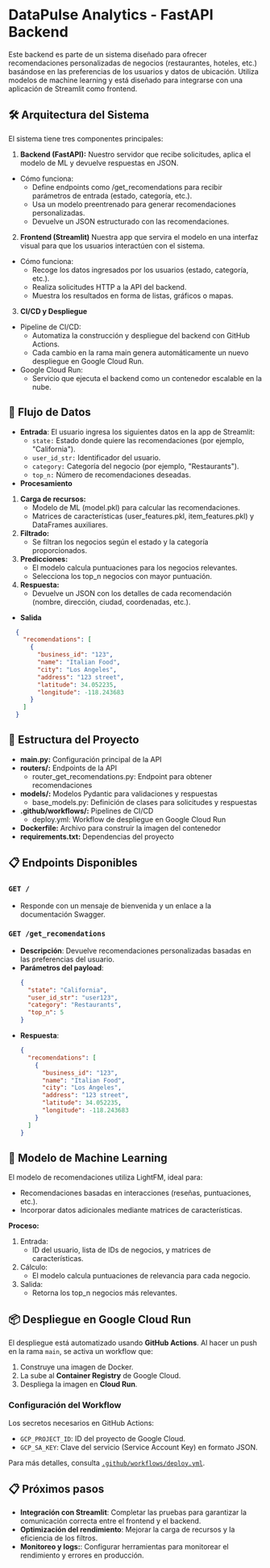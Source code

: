 
# DataPulse Analytics - FastAPI Backend


Este backend es parte de un sistema diseñado para ofrecer recomendaciones personalizadas de negocios (restaurantes, hoteles, etc.) basándose en las preferencias de los usuarios y datos de ubicación. Utiliza modelos de machine learning y está diseñado para integrarse con una aplicación de Streamlit como frontend.

## 🛠️ Arquitectura del Sistema
El sistema tiene tres componentes principales:

1. **Backend (FastAPI):** Nuestro servidor que recibe solicitudes, aplica el modelo de ML y devuelve respuestas en JSON.
- Cómo funciona:
  - Define endpoints como /get_recomendations para recibir parámetros de entrada (estado, categoría, etc.).
  - Usa un modelo preentrenado para generar recomendaciones personalizadas.
  - Devuelve un JSON estructurado con las recomendaciones.

2. **Frontend (Streamlit)** Nuestra app que servira el modelo en una interfaz visual para que los usuarios interactúen con el sistema.
-  Cómo funciona:
    - Recoge los datos ingresados por los usuarios (estado, categoría, etc.).
    - Realiza solicitudes HTTP a la API del backend.
    - Muestra los resultados en forma de listas, gráficos o mapas.

3. **CI/CD y Despliegue**
- Pipeline de CI/CD:
  - Automatiza la construcción y despliegue del backend con GitHub Actions.
  - Cada cambio en la rama main genera automáticamente un nuevo despliegue en Google Cloud Run.
- Google Cloud Run:
  - Servicio que ejecuta el backend como un contenedor escalable en la nube.

## 🚀 Flujo de Datos
- **Entrada**: El usuario ingresa los siguientes datos en la app de Streamlit:
  - ``state:`` Estado donde quiere las recomendaciones (por ejemplo, "California").
  - ``user_id_str:`` Identificador del usuario.
  - ``category:`` Categoría del negocio (por ejemplo, "Restaurants").
  - ``top_n:`` Número de recomendaciones deseadas.
- **Procesamiento**
1. **Carga de recursos:**
    - Modelo de ML (model.pkl) para calcular las recomendaciones.
    - Matrices de características (user_features.pkl, item_features.pkl) y DataFrames auxiliares.
2. **Filtrado:**
    - Se filtran los negocios según el estado y la categoría proporcionados.
3. **Predicciones:**
    - El modelo calcula puntuaciones para los negocios relevantes.
    - Selecciona los top_n negocios con mayor puntuación.
4. **Respuesta:**
    - Devuelve un JSON con los detalles de cada recomendación (nombre, dirección, ciudad, coordenadas, etc.).
- **Salida**
```json
  {
    "recomendations": [
      {
        "business_id": "123",
        "name": "Italian Food",
        "city": "Los Angeles",
        "address": "123 street",
        "latitude": 34.052235,
        "longitude": -118.243683
      }
    ]
  }
  ```

## 📁 Estructura del Proyecto

- **main.py:** Configuración principal de la API
- **routers/:** Endpoints de la API
  - router_get_recomendations.py: Endpoint para obtener recomendaciones
- **models/:** Modelos Pydantic para validaciones y respuestas
  - base_models.py: Definición de clases para solicitudes y respuestas
- **.github/workflows/:** Pipelines de CI/CD
  - deploy.yml: Workflow de despliegue en Google Cloud Run
- **Dockerfile:** Archivo para construir la imagen del contenedor
- **requirements.txt:** Dependencias del proyecto


## 📋 Endpoints Disponibles


### **`GET /`**
- Responde con un mensaje de bienvenida y un enlace a la documentación Swagger.

### **`GET /get_recomendations`**
- **Descripción**: Devuelve recomendaciones personalizadas basadas en las preferencias del usuario.
- **Parámetros del payload**:
  ```json
  {
    "state": "California",
    "user_id_str": "user123",
    "category": "Restaurants",
    "top_n": 5
  }
  ```
- **Respuesta**:
  ```json
  {
    "recomendations": [
      {
        "business_id": "123",
        "name": "Italian Food",
        "city": "Los Angeles",
        "address": "123 street",
        "latitude": 34.052235,
        "longitude": -118.243683
      }
    ]
  }
  ```


## 🧠 Modelo de Machine Learning
El modelo de recomendaciones utiliza LightFM, ideal para:
- Recomendaciones basadas en interacciones (reseñas, puntuaciones, etc.).
- Incorporar datos adicionales mediante matrices de características.

**Proceso:**
1. Entrada:
    - ID del usuario, lista de IDs de negocios, y matrices de características.
2. Cálculo:
    - El modelo calcula puntuaciones de relevancia para cada negocio.
3. Salida:
    - Retorna los top_n negocios más relevantes.


## 📦 Despliegue en Google Cloud Run

El despliegue está automatizado usando **GitHub Actions**. Al hacer un push en la rama `main`, se activa un workflow que:

1. Construye una imagen de Docker.
2. La sube al **Container Registry** de Google Cloud.
3. Despliega la imagen en **Cloud Run**.

### Configuración del Workflow
Los secretos necesarios en GitHub Actions:
- `GCP_PROJECT_ID`: ID del proyecto de Google Cloud.
- `GCP_SA_KEY`: Clave del servicio (Service Account Key) en formato JSON.

Para más detalles, consulta [`.github/workflows/deploy.yml`](./.github/workflows/deploy.yml).



## 📋 Próximos pasos

- **Integración con Streamlit**: Completar las pruebas para garantizar la comunicación correcta entre el frontend y el backend.
- **Optimización del rendimiento**: Mejorar la carga de recursos y la eficiencia de los filtros.
- **Monitoreo y logs:**: Configurar herramientas para monitorear el rendimiento y errores en producción.
